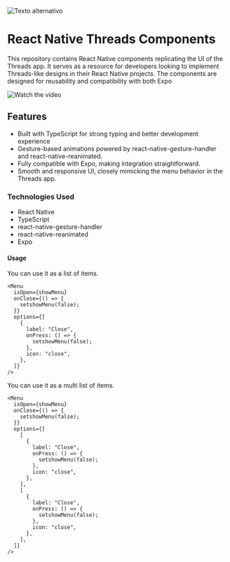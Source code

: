 ![Texto alternativo](https://res.cloudinary.com/whil/image/upload/v1738554533/projects/rn_threads_assets/bi_threads-fill_fswbmb.png)

# React Native Threads Components

This repository contains React Native components replicating the UI of the Threads app. It serves as a resource for developers looking to implement Threads-like designs in their React Native projects. The components are designed for reusability and compatibility with both Expo

![Watch the video](https://res.cloudinary.com/whil/image/upload/v1738554163/projects/rn_threads_assets/kk-ezgif.com-video-to-gif-converter_x4myvo.gif)

<h2>Features</h2>

<ul>
    <li>Built with TypeScript for strong typing and better development experience</li>
    <li>Gesture-based animations powered by react-native-gesture-handler and react-native-reanimated.</li>
    <li>Fully compatible with Expo, making integration straightforward.</li>
    <li>Smooth and responsive UI, closely mimicking the menu behavior in the Threads app.</li>
</ul>

<h3>Technologies Used</h3>

<ul>
    <li>React Native</li>
    <li>TypeScript</li>
    <li>react-native-gesture-handler</li>
    <li>react-native-reanimated</li>
    <li>Expo</li>
</ul>

<h4>Usage</h4>
<p>You can use it as a list of items. </p>

```tsx
<Menu
  isOpen={showMenu}
  onClose={() => {
    setshowMenu(false);
  }}
  options={[
    {
      label: "Close",
      onPress: () => {
        setshowMenu(false);
      },
      icon: "close",
    },
  ]}
/>
```

<p>You can use it as a multi list of items. </p>

```tsx
<Menu
  isOpen={showMenu}
  onClose={() => {
    setshowMenu(false);
  }}
  options={[
    [
      {
        label: "Close",
        onPress: () => {
          setshowMenu(false);
        },
        icon: "close",
      },
    ],
    [
      {
        label: "Close",
        onPress: () => {
          setshowMenu(false);
        },
        icon: "close",
      },
    ],
  ]}
/>
```
